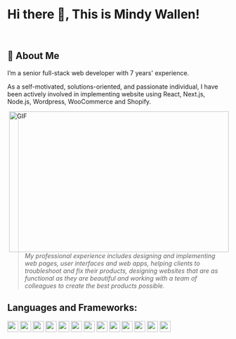 # Hi there 👋, This is Mindy Wallen!

<br />

## :book: About Me
I’m a senior full-stack web developer with 7 years' experience.

As a self-motivated, solutions-oriented, and passionate individual, I have been actively involved in implementing website using React, Next.js, Node.js, Wordpress, WooCommerce and Shopify.

<img align="right" alt="GIF" src="https://github.com/mindy6680/mindy6680/blob/main/software%20giphy.gif" width="500" height="320" />


>*My professional experience includes designing and implementing web pages, user interfaces and web apps, helping clients to troubleshoot and fix their products, designing websites that are as functional as they are beautiful and working with a team of colleagues to create the best products possible.*

## Languages and Frameworks:

<code><img height="25" src="https://cdn.worldvectorlogo.com/logos/javascript-1.svg"></code>
<code><img height="25" src="https://cdn.worldvectorlogo.com/logos/php-1.svg"></code>
<code><img height="25" src="https://cdn.worldvectorlogo.com/logos/typescript.svg"></code>
<code><img height="25" src="https://cdn.worldvectorlogo.com/logos/react-2.svg"></code>
<code><img height="25" src="https://cdn.worldvectorlogo.com/logos/nextjs-2.svg"></code>
<code><img height="25" src="https://cdn.worldvectorlogo.com/logos/wordpress-blue.svg"></code>
<code><img height="25" src="https://cdn.worldvectorlogo.com/logos/woocommerce.svg"></code>
<code><img height="25" src="https://cdn.worldvectorlogo.com/logos/shopify.svg"></code>
<code><img height="25" src="https://cdn.worldvectorlogo.com/logos/nodejs-1.svg"></code>
<code><img height="25" src="https://cdn.worldvectorlogo.com/logos/html-1.svg"></code>
<code><img height="25" src="https://cdn.worldvectorlogo.com/logos/css-3.svg"></code>
<code><img height="25" src="https://cdn.worldvectorlogo.com/logos/bootstrap-4.svg"></code>
<code><img height="25" src="https://cdn.worldvectorlogo.com/logos/git-bash.svg"></code>




